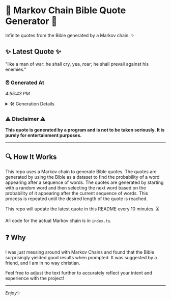 # 📖 Markov Chain Bible Quote Generator 📖

Infinite quotes from the Bible generated by a Markov chain. ✨

## ✨ Latest Quote ✨
"like a man of war: he shall cry, yea, roar; he shall prevail against his enemies."

### ⏰ Generated At
*4:55:43 PM*

<details>
    <summary>🛠️ Generation Details</summary>
    <p>
        <strong>🌱 Seed:</strong> like<br>
        <strong>🔄 Iterations:</strong> 15<br>
        <strong>📜 Context History:</strong><br>[ like ]: a<br>[ like, a ]: man<br>[ like, a, man ]: of<br>[ like, a, man, of ]: war:<br>[ like, a, man, of, war: ]: he<br>[ like, a, man, of, war:, he ]: shall<br>[ a, man, of, war:, he, shall ]: cry,<br>[ man, of, war:, he, shall, cry, ]: yea,<br>[ of, war:, he, shall, cry,, yea, ]: roar;<br>[ war:, he, shall, cry,, yea,, roar; ]: he<br>[ he, shall, cry,, yea,, roar;, he ]: shall<br>[ shall, cry,, yea,, roar;, he, shall ]: prevail<br>[ cry,, yea,, roar;, he, shall, prevail ]: against<br>[ yea,, roar;, he, shall, prevail, against ]: his<br>[ roar;, he, shall, prevail, against, his ]: enemies.<br>
    </p>
</details>

### ⚠️ Disclaimer ⚠️
**This quote is generated by a program and is not to be taken seriously. It is purely for entertainment purposes.**

---

## 🔍 How It Works

This repo uses a Markov chain to generate Bible quotes. The quotes are generated by using the Bible as a dataset to find the probability of a word appearing after a sequence of words. The quotes are generated by starting with a random word and then selecting the next word based on the probability of it appearing after the current sequence of words. This process is repeated until the desired length of the quote is reached.

This repo will update the latest quote in this README every 10 minutes. ⏳

All code for the actual Markov chain is in `index.ts`.

## ❓ Why

I was just messing around with Markov Chains and found that the Bible surprisingly yielded good results when prompted. 
It was suggested by a friend, and I am in no way christian.

Feel free to adjust the text further to accurately reflect your intent and experience with the project!

---

*Enjoy*✨
